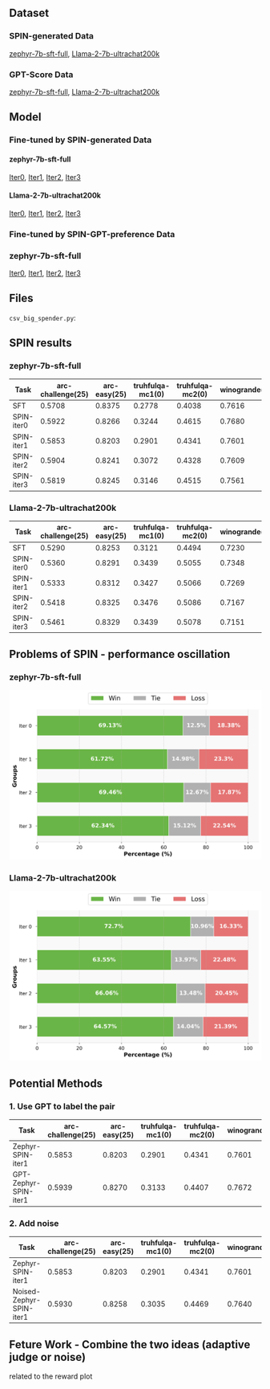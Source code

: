 ## Dataset
### SPIN-generated Data
[zephyr-7b-sft-full](https://huggingface.co/datasets/joyfine/SPIN-generated-zephyr-7b-sft-full), [Llama-2-7b-ultrachat200k](https://huggingface.co/datasets/joyfine/SPIN-generated-Llama-2-7b-ultrachat200k)

### GPT-Score Data
[zephyr-7b-sft-full](https://huggingface.co/datasets/joyfine/gpt-score-zephyr-7b-sft-full), [Llama-2-7b-ultrachat200k](https://huggingface.co/datasets/joyfine/gpt-score-Llama-2-7b-ultrachat200k)


## Model
### Fine-tuned by SPIN-generated Data

#### zephyr-7b-sft-full
[Iter0](https://huggingface.co/joyfine/zephyr-7b-sft-full-SPIN-iter0), [Iter1](https://huggingface.co/joyfine/zephyr-7b-sft-full-SPIN-iter1), [Iter2](https://huggingface.co/joyfine/zephyr-7b-sft-full-SPIN-iter2), [Iter3](https://huggingface.co/joyfine/zephyr-7b-sft-full-SPIN-iter3)

#### Llama-2-7b-ultrachat200k

[Iter0](https://huggingface.co/joyfine/Llama-2-7b-ultrachat200k-SPIN-iter0), [Iter1](https://huggingface.co/joyfine/Llama-2-7b-ultrachat200k-SPIN-iter1), [Iter2](https://huggingface.co/joyfine/Llama-2-7b-ultrachat200k-SPIN-iter2),
[Iter3](https://huggingface.co/joyfine/Llama-2-7b-ultrachat200k-SPIN-iter3)

### Fine-tuned by SPIN-GPT-preference Data

### zephyr-7b-sft-full

[Iter0](https://huggingface.co/joyfine/gpt-zephyr-7b-sft-full-SPIN-iter0), [Iter1](https://huggingface.co/joyfine/gpt-zephyr-7b-sft-full-SPIN-iter1), [Iter2](https://huggingface.co/joyfine/gpt-zephyr-7b-sft-full-SPIN-iter2), [Iter3](https://huggingface.co/joyfine/gpt-zephyr-7b-sft-full-SPIN-iter3)


## Files
`csv_big_spender.py`: 


## SPIN results

### zephyr-7b-sft-full

| Task               | arc-challenge(25) | arc-easy(25) | truhfulqa-mc1(0) | truhfulqa-mc2(0) | winogrande(5) | gsm8k(5) | hellaswag(10) | mmlu(5) | Average |
|--------------------|-------------------|--------------|------------------|------------------|---------------|----------|---------------|---------|---------|
| SFT            | 0.5708            | 0.8375       | 0.2778           | 0.4038           | 0.7616        | 0.3184   | 0.8102        | 0.5877  | 0.5710  |
| SPIN-iter0            | 0.5922            | 0.8266       | 0.3244           | 0.4615           | 0.7680        | 0.2889   | 0.8260        | 0.5901  | 0.5847  |
| SPIN-iter1            | 0.5853            | 0.8203       | 0.2901           | 0.4341           | 0.7601        | 0.3161   | 0.8172        | 0.5846  | 0.5760  |
| SPIN-iter2            | 0.5904            | 0.8241       | 0.3072           | 0.4328           | 0.7609        | 0.2760   | 0.8197        | 0.5850  | 0.5745  |
| SPIN-iter3            | 0.5819            | 0.8245       | 0.3146           | 0.4515           | 0.7561        | 0.2752   | 0.8181        | 0.5786  | 0.5751  |


### Llama-2-7b-ultrachat200k
| Task               | arc-challenge(25) | arc-easy(25) | truhfulqa-mc1(0) | truhfulqa-mc2(0) | winogrande(5) | gsm8k(5) | hellaswag(10) | mmlu(5) | Average |
|--------------------|-------------------|--------------|------------------|------------------|---------------|----------|---------------|---------|---------|
| SFT          | 0.5290            | 0.8253       | 0.3121           | 0.4494           | 0.7230        | 0.1372   | 0.7619        | 0.4479  | 0.5232  |
| SPIN-iter0            | 0.5360            | 0.8291       | 0.3439           | 0.5055           | 0.7348        | 0.1516   | 0.7735        | 0.4478  | 0.5403  |
| SPIN-iter1            | 0.5333            | 0.8312       | 0.3427           | 0.5066           | 0.7269        | 0.1706   | 0.7727        | 0.4509  | 0.5419  |
| SPIN-iter2             | 0.5418            | 0.8325       | 0.3476           | 0.5086           | 0.7167        | 0.1592   | 0.7718        | 0.4524  | 0.5413  |
| SPIN-iter3             | 0.5461            | 0.8329       | 0.3439           | 0.5078           | 0.7151        | 0.1577   | 0.7714        | 0.4511  | 0.5408  |

## Problems of SPIN - performance oscillation

### zephyr-7b-sft-full
![My Image](./figures&tables&ppts/SPIN-win-rate-zephyr.png)

### Llama-2-7b-ultrachat200k
![My Image](./figures&tables&ppts/SPIN-win-rate-Llama.png)

## Potential Methods

### 1. Use GPT to label the pair 

| Task               | arc-challenge(25) | arc-easy(25) | truhfulqa-mc1(0) | truhfulqa-mc2(0) | winogrande(5) | gsm8k(5) | hellaswag(10) | mmlu(5) | Average |
|--------------------|-------------------|--------------|------------------|------------------|---------------|----------|---------------|---------|---------|
| Zephyr-SPIN-iter1         | 0.5853            | 0.8203       | 0.2901           | 0.4341           | 0.7601        | 0.3161   | 0.8172        | 0.5846  | 0.5760  |
| GPT-Zephyr-SPIN-iter1        | 0.5939            | 0.8270       | 0.3133           | 0.4407           | 0.7672        | 0.3169   | 0.8229        | 0.5855  | 0.5834  |


### 2. Add noise


| Task               | arc-challenge(25) | arc-easy(25) | truhfulqa-mc1(0) | truhfulqa-mc2(0) | winogrande(5) | gsm8k(5) | hellaswag(10) | mmlu(5) | Average |
|--------------------|-------------------|--------------|------------------|------------------|---------------|----------|---------------|---------|---------|
| Zephyr-SPIN-iter1         | 0.5853            | 0.8203       | 0.2901           | 0.4341           | 0.7601        | 0.3161   | 0.8172        | 0.5846  | 0.5760  |
| Noised-Zephyr-SPIN-iter1       | 0.5930            | 0.8258       | 0.3035           | 0.4469           | 0.7640        | 0.3275   | 0.8214        | 0.5880  | 0.5838  |


## Feture Work - Combine the two ideas (adaptive judge or noise)

related to the reward plot










